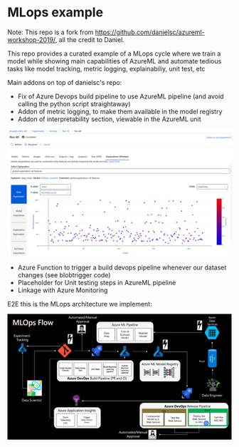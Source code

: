 # MLops example

Note: This repo is a fork from https://github.com/danielsc/azureml-workshop-2019/, all the credit to Daniel.

This repo provides a curated example of a MLops cycle where we train a model while showing main capabilities of AzureML and automate tedious tasks like model tracking, metric logging, explainabiliy, unit test, etc

Main addons on top of danielsc's repo:
- Fix of Azure Devops build pipeline to use AzureML pipeline (and avoid calling the python script straightaway)
- Addon of metric logging, to make them available in the model registry
- Addon of interpretability section, viewable in the AzureML unit

![](2-mlops/media/UIExpl.png)
- Azure Function to trigger a build devops pipeline whenever our dataset changes (see blobtrigger code)
- Placeholder for Unit testing steps in AzureML pipeline
- Linkage with Azure Monitoring

E2E this is the MLops architecture we implement:

![](2-mlops/media/MLops.png)
